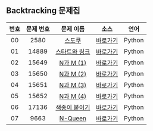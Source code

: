 ## Backtracking 문제집

| 번호  | 문제 번호 |                       문제 이름                        |         소스         |  언어  |
| :---: | :-------: | :----------------------------------------------------: | :------------------: | :----: |
|  00   |   2580    |     [스도쿠](https://www.acmicpc.net/problem/2580)     | [바로가기](../2580)  | Python |
|  01   |   14889   | [스타트와 링크](https://www.acmicpc.net/problem/14889) | [바로가기](../14889) | Python |
|  02   |   15649   |   [N과 M (1)](https://www.acmicpc.net/problem/15649)   | [바로가기](../15649) | Python |
|  03   |   15650   |   [N과 M (2)](https://www.acmicpc.net/problem/15650)   | [바로가기](../15650) | Python |
|  04   |   15651   |   [N과 M (3)](https://www.acmicpc.net/problem/15651)   | [바로가기](../15651) | Python |
|  05   |   15652   |   [N과 M (4)](https://www.acmicpc.net/problem/15652)   | [바로가기](../15652) | Python |
|  06   |   17136   | [색종이 붙이기](https://www.acmicpc.net/problem/17136) | [바로가기](../17136) | Python |
|  07   |   9663    |    [N-Queen](https://www.acmicpc.net/problem/9663)     | [바로가기](../9663)  | Python |
